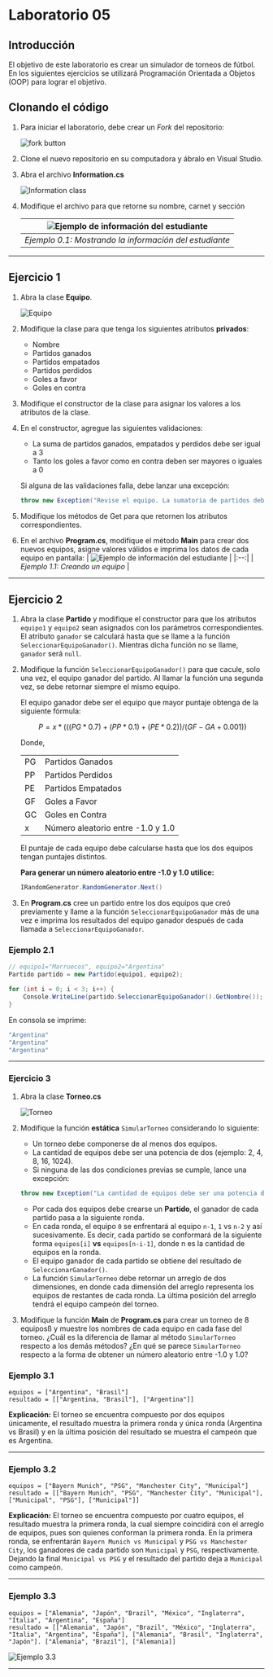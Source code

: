 # Laboratorio 05

## Introducción

El objetivo de este laboratorio es crear un simulador de torneos de fútbol. En los siguientes ejercicios se utilizará Programación Orientada a Objetos (OOP) para lograr el objetivo.

## Clonando el código

1. Para iniciar el laboratorio, debe crear un *Fork* del repositorio:

    ![fork button](images/fork.png)

2. Clone el nuevo repositorio en su computadora y ábralo en Visual Studio.

3. Abra el archivo **Information.cs**

    ![Information class](images/Information.png)

4. Modifique el archivo para que retorne su nombre, carnet y sección

    | ![Ejemplo de información del estudiante](images/NameExample.png) |
    |:--:|
    | *Ejemplo 0.1: Mostrando la información del estudiante* |

___

## Ejercicio 1

1. Abra la clase **Equipo**.

    ![Equipo](images/Equipo.png)

2. Modifique la clase para que tenga los siguientes atributos **privados**:

    - Nombre
    - Partidos ganados
    - Partidos empatados
    - Partidos perdidos
    - Goles a favor
    - Goles en contra

3. Modifique el constructor de la clase para asignar los valores a los atributos de la clase.

4. En el constructor, agregue las siguientes validaciones:

    - La suma de partidos ganados, empatados y perdidos debe ser igual a 3
    - Tanto los goles a favor como en contra deben ser mayores o iguales a 0

    Si alguna de las validaciones falla, debe lanzar una excepción:

    ```c#
    throw new Exception("Revise el equipo. La sumatoria de partidos debe ser igual a 3 y los goles anotados y a favor deben ser mayores o iguales a cero.");
    ```

5. Modifique los métodos de Get para que retornen los atributos correspondientes.

6. En el archivo **Program.cs**, modifique el método **Main** para crear dos nuevos equipos, asigne valores válidos e imprima los datos de cada equipo en pantalla:
    | ![Ejemplo de información del estudiante](images/NewEquipo.png) |
    |:--:|
    | *Ejemplo 1.1: Creando un equipo* |

___

## Ejercicio 2

1. Abra la clase **Partido** y modifique el constructor para que los atributos `equipo1` y `equipo2` sean asignados con los parámetros correspondientes. El atributo `ganador` se calculará hasta que se llame a la función `SeleccionarEquipoGanador()`. Mientras dicha función no se llame, `ganador` será `null`.

2. Modifique la función `SeleccionarEquipoGanador()` para que cacule, solo una vez, el equipo ganador del partido. Al llamar la función una segunda vez, se debe retornar siempre el mismo equipo.

    El equipo ganador debe ser el equipo que mayor puntaje obtenga de la siguiente fórmula:

    ```math
    P = x * (((PG*0.7) + (PP*0.1) + (PE*0.2)) / (GF-GA+0.001))
    ```

    Donde,

    |||
    |--|--|
    |PG|Partidos Ganados|
    |PP|Partidos Perdidos|
    |PE|Partidos Empatados|
    |GF|Goles a Favor|
    |GC|Goles en Contra|
    |x|Número aleatorio entre -1.0 y 1.0|

    El puntaje de cada equipo debe calcularse hasta que los dos equipos tengan puntajes distintos.

    **Para generar un número aleatorio entre -1.0 y 1.0 utilice:**

    ```c#
    IRandomGenerator.RandomGenerator.Next()
    ```

3. En **Program.cs** cree un partido entre los dos equipos que creó previamente y llame a la función `SeleccionarEquipoGanador` más de una vez e imprima los resultados del equipo ganador después de cada llamada a `SeleccionarEquipoGanador`.

### Ejemplo 2.1

```C#
// equipo1="Marruecos", equipo2="Argentina"
Partido partido = new Partido(equipo1, equipo2);

for (int i = 0; i < 3; i++) {
    Console.WriteLine(partido.SeleccionarEquipoGanador().GetNombre());
}
```

En consola se imprime:

```bash
"Argentina"
"Argentina"
"Argentina"
```

___

### Ejercicio 3

1. Abra la clase **Torneo.cs**

    ![Torneo](images/Torneo.png)

2. Modifique la función **estática** `SimularTorneo` considerando lo siguiente:

    - Un torneo debe componerse de al menos dos equipos.
    - La cantidad de equipos debe ser una potencia de dos (ejemplo: 2, 4, 8, 16, 1024).
    - Si ninguna de las dos condiciones previas se cumple, lance una excepción:

    ```c#
    throw new Exception("La cantidad de equipos debe ser una potencia de dos y deben existir al menos dos equipos");
    ```

    - Por cada dos equipos debe crearse un **Partido**, el ganador de cada partido pasa a la siguiente ronda.
    - En cada ronda, el equipo `0` se enfrentará al equipo `n-1`, `1` vs `n-2` y así sucesivamente. Es decir, cada partido se conformará de la siguiente forma `equipos[i]` **vs** `equipos[n-i-1]`, donde n es la cantidad de equipos en la ronda.
    - El equipo ganador de cada partido se obtiene del resultado de `SeleccionarGanador()`.
    - La función `SimularTorneo` debe retornar un arreglo de dos dimensiones, en donde cada dimensión del arreglo representa los equipos de restantes de cada ronda. La última posición del arreglo tendrá el equipo campeón del torneo.

3. Modifique la función **Main** de **Program.cs** para crear un torneo de 8 equiposß y muestre los nombres de cada equipo en cada fase del torneo. ¿Cuál es la diferencia de llamar al método `SimularTorneo` respecto a los demás métodos? ¿En qué se parece `SimularTorneo` respecto a la forma de obtener un número aleatorio entre -1.0 y 1.0?

### Ejemplo 3.1

```none
equipos = ["Argentina", "Brasil"]
resultado = [["Argentina, "Brasil"], ["Argentina"]]
```

**Explicación:** El torneo se encuentra compuesto por dos equipos únicamente, el resultado muestra la primera ronda y única ronda (Argentina vs Brasil) y en la última posición del resultado se muestra el campeón que es Argentina.

___

### Ejemplo 3.2

```none
equipos = ["Bayern Munich", "PSG", "Manchester City", "Municipal"]
resultado = [["Bayern Munich", "PSG", "Manchester City", "Municipal"], ["Municipal", "PSG"], ["Municipal"]]
```

**Explicación:** El torneo se encuentra compuesto por cuatro equipos, el resultado muestra la primera ronda, la cual siempre coincidirá con el arreglo de equipos, pues son quienes conforman la primera ronda. En la primera ronda, se enfrentarán `Bayern Munich vs Municipal` y `PSG vs Manchester City`, los ganadores de cada partido son `Municipal` y `PSG`, respectivamente. Dejando la final `Municipal vs PSG` y el resultado del partido deja a `Municipal` como campeón.

___

### Ejemplo 3.3

```none
equipos = ["Alemania", "Japón", "Brazil", "México", "Inglaterra", "Italia", "Argentina", "España"]
resultado = [["Alemania", "Japón", "Brazil", "México", "Inglaterra", "Italia", "Argentina", "España"], ["Alemania", "Brasil", "Inglaterra", "Japón"]. ["Alemania", "Brazil"], ["Alemania]]
```

![Ejemplo 3.3](images/EjemploTorneo.png)
___
